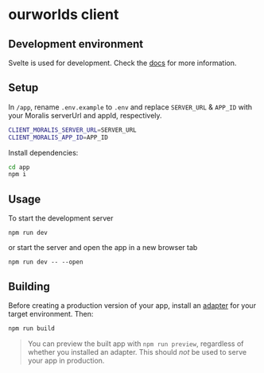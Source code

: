 # ourworlds client

## Development environment

Svelte is used for development. Check the [docs](https://kit.svelte.dev/docs) for more information.

## Setup

In `/app`, rename `.env.example` to `.env` and replace `SERVER_URL` & `APP_ID` with your Moralis serverUrl and appId, respectively.

```bash
CLIENT_MORALIS_SERVER_URL=SERVER_URL
CLIENT_MORALIS_APP_ID=APP_ID
```

Install dependencies:

```bash
cd app
npm i
```

## Usage

To start the development server

`npm run dev`

or start the server and open the app in a new browser tab

`npm run dev -- --open`

## Building

Before creating a production version of your app, install an [adapter](https://kit.svelte.dev/docs#adapters) for your target environment. Then:

```bash
npm run build
```

> You can preview the built app with `npm run preview`, regardless of whether you installed an adapter. This should _not_ be used to serve your app in production.
